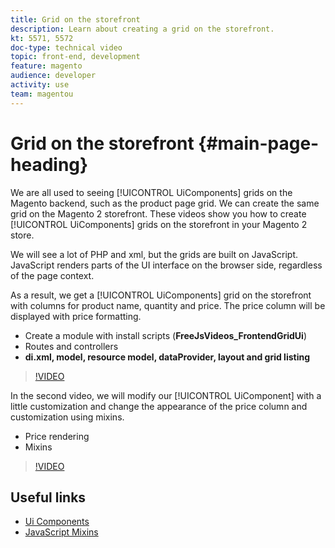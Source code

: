 ```yaml
---
title: Grid on the storefront
description: Learn about creating a grid on the storefront.
kt: 5571, 5572
doc-type: technical video
topic: front-end, development
feature: magento
audience: developer
activity: use
team: magentou
---
```


# Grid on the storefront {#main-page-heading}

We are all used to seeing [!UICONTROL UiComponents] grids on the Magento backend, such as the product page grid. We can create the same grid on the Magento 2 storefront. These videos show you how to create [!UICONTROL UiComponents] grids on the storefront in your Magento 2 store.

We will see a lot of PHP and xml, but the grids are built on JavaScript. JavaScript renders parts of the UI interface on the browser side, regardless of the page context.

As a result, we get a [!UICONTROL UiComponents] grid on the storefront with columns for product name, quantity and price. The price column will be displayed with price formatting.

* Create a module with install scripts (**FreeJsVideos_FrontendGridUi**)
* Routes and controllers
* **di.xml, model, resource model, dataProvider, layout and grid listing**

>[!VIDEO](https://video.tv.adobe.com/v/35759?quality=12&learn=on)

In the second video, we will modify our [!UICONTROL UiComponent] with a little customization and change the appearance of the price column and customization using mixins.
* Price rendering
* Mixins

>[!VIDEO](https://video.tv.adobe.com/v/35760?quality=12&learn=on)

## Useful links 

* [Ui Components](https://devdocs.magento.com/guides/v2.4/ui_comp_guide/bk-ui_comps.html)
* [JavaScript Mixins](https://devdocs.magento.com/guides/v2.4/javascript-dev-guide/javascript/js_mixins.html)
